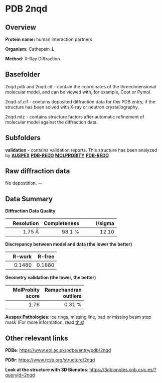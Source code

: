 # PDB 2nqd

## Overview

**Protein name:** human interaction partners

**Organism:** Cathepsin_L

**Method:** X-Ray Diffraction

## Basefolder

2nqd.pdb and 2nqd.cif - contain the coordinates of the threedimensional molecular model, and can be viewed with, for example, Coot or Pymol.

2nqd-sf.cif - contains deposited diffraction data for this PDB entry, if the structure has been solved with X-ray or neutron crystallography.

2nqd.mtz - contains structure factors after automatic refinement of molecular model against the diffraction data.

## Subfolders





**validation** - contains validation reports. This structure has been analyzed by [**AUSPEX**](https://github.com/thorn-lab/coronavirus_structural_task_force/tree/master/pdb/human_interaction_partners/Cathepsin_L/2nqd/validation/auspex) [**PDB-REDO**](https://github.com/thorn-lab/coronavirus_structural_task_force/tree/master/pdb/human_interaction_partners/Cathepsin_L/2nqd/validation/pdb-redo) [**MOLPROBITY**](https://github.com/thorn-lab/coronavirus_structural_task_force/tree/master/pdb/human_interaction_partners/Cathepsin_L/2nqd/validation/molprobity) [**PDB-REDO**](https://github.com/thorn-lab/coronavirus_structural_task_force/blob/master/pdb/human_interaction_partners/Cathepsin_L/2nqd/validation/Xtriage_output.log) 

## Raw diffraction data

No depostition. --<br> 

## Data Summary
**Diffraction Data Quality**

|   | Resolution | Completeness| I/sigma |
|---|-------------:|----------------:|--------------:|
|   |1.75 Å|98.1  %|<img width=50/>12.10|

**Discrepancy between model and data (the lower the better)**

|   | **R-work**| **R-free**   
|---|-------------:|----------------:|           
||  0.1480|  0.1880|

**Geometry validation (the lower, the better)**

|   |**MolProbity<br>score**| **Ramachandran<br>outliers** 
|---|-------------:|----------------:|
||  1.76|  0.31 %|

**Auspex Pathologies**: ice rings, missing line, bad or missing beam stop mask (For more information, read [this](https://github.com/thorn-lab/coronavirus_structural_task_force/blob/master/pdb/human_interaction_partners/Cathepsin_L/2nqd/validation/auspex/2nqd_auspex_comments.txt))

 



## Other relevant links 
**PDBe**:  https://www.ebi.ac.uk/pdbe/entry/pdb/2nqd
 
**PDBr**: https://www.rcsb.org/structure/2nqd 

**Look at the structure with 3D Bionotes**: https://3dbionotes.cnb.csic.es/?queryId=2nqd

